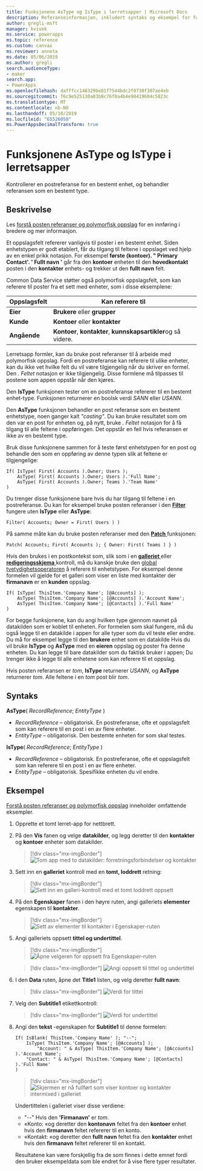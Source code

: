 ```yaml
---
title: Funksjonene AsType og IsType i lerretsapper | Microsoft Docs
description: Referanseinformasjon, inkludert syntaks og eksempel for funksjonene AsType og IsType i lerretsapper
author: gregli-msft
manager: kvivek
ms.service: powerapps
ms.topic: reference
ms.custom: canvas
ms.reviewer: anneta
ms.date: 05/06/2019
ms.author: gregli
search.audienceType:
- maker
search.app:
- PowerApps
ms.openlocfilehash: dafffcc148329be81f7544bdc2f0730f307ae4eb
ms.sourcegitcommit: f6c9e525130a03b8c76f0a4b4e90419604c5823c
ms.translationtype: MT
ms.contentlocale: nb-NO
ms.lasthandoff: 05/10/2019
ms.locfileid: "65526058"
ms.PowerAppsDecimalTransform: true
---
```

# <a name="astype-and-istype-functions-in-canvas-apps"></a>Funksjonene AsType og IsType i lerretsapper

Kontrollerer en postreferanse for en bestemt enhet, og behandler referansen som en bestemt type.

## <a name="description"></a>Beskrivelse

Les [forstå posten referanser og polymorfisk oppslag](../working-with-references.md) for en innføring i bredere og mer informasjon.

Et oppslagsfelt refererer vanligvis til poster i en bestemt enhet. Siden enhetstypen er godt etablert, får du tilgang til feltene i oppslaget ved hjelp av en enkel prikk notasjon. For eksempel **første (kontoer). " Primary Contact'. ' Fullt navn '** går fra den **kontoer** enheten til den **hovedkontakt** posten i den **kontakter** enhets- og trekker ut den **fullt navn**  felt.

Common Data Service støtter også polymorfisk oppslagsfelt, som kan referere til poster fra et sett med enheter, som i disse eksemplene:

| Oppslagsfelt | Kan referere til |
|--------------|--------------|
| **Eier** | **Brukere** eller **grupper** |
| **Kunde** | **Kontoer** eller **kontakter** |
| **Angående** | **Kontoer**, **kontakter**, **kunnskapsartikler**og så videre. |

Lerretsapp formler, kan du bruke post referanser til å arbeide med polymorfisk oppslag. Fordi en postreferanse kan referere til ulike enheter, kan du ikke vet hvilke felt du vil være tilgjengelig når du skriver en formel. Den *. Feltet* notasjon er ikke tilgjengelig. Disse formlene må tilpasses til postene som appen oppstår når den kjøres.

Den **IsType** funksjonen tester om en postreferanse refererer til en bestemt enhet-type. Funksjonen returnerer en boolsk verdi *SANN* eller *USANN*.

Den **AsType** funksjonen behandler en post referanse som en bestemt enhetstype, noen ganger kalt *"casting"*. Du kan bruke resultatet som om den var en post for enheten og, på nytt, bruke *. Feltet* notasjon for å få tilgang til alle feltene i oppføringen. Det oppstår en feil hvis referansen er ikke av en bestemt type.

Bruk disse funksjonene sammen for å teste først enhetstypen for en post og behandle den som en oppføring av denne typen slik at feltene er tilgjengelige:

```powerapps-comma
If( IsType( First( Accounts ).Owner; Users );
    AsType( First( Accounts ).Owner; Users ).'Full Name';
    AsType( First( Accounts ).Owner; Teams ).'Team Name'
)
```

Du trenger disse funksjonene bare hvis du har tilgang til feltene i en postreferanse. Du kan for eksempel bruke posten referanser i den [ **Filter** ](function-filter-lookup.md) fungere uten **IsType** eller **AsType**:

```powerapps-comma
Filter( Accounts; Owner = First( Users ) )
```

På samme måte kan du bruke posten referanser med den [ **Patch** ](function-patch.md) funksjonen:

```powerapps-comma
Patch( Accounts; First( Accounts ); { Owner: First( Teams ) } )
```  

Hvis den brukes i en postkontekst som, slik som i en [ **galleriet** ](../controls/control-gallery.md) eller [ **redigeringsskjema** ](../controls/control-form-detail.md) kontroll, må du kanskje bruke den [global tvetydighetsoperatoren](operators.md#disambiguation-operator) å referere til enhetstypen. For eksempel denne formelen vil gjelde for et galleri som viser en liste med kontakter der **firmanavn** er en **kunden** oppslag.

```powerapps-comma
If( IsType( ThisItem.'Company Name'; [@Accounts] );
    AsType( ThisItem.'Company Name'; [@Accounts] ).'Account Name';
    AsType( ThisItem.'Company Name'; [@Contacts] ).'Full Name'
)
```

For begge funksjonene, kan du angi hvilken type gjennom navnet på datakilden som er koblet til enheten. For formelen som skal fungere, må du også legge til en datakilde i appen for alle typer som du vil teste eller endre. Du må for eksempel legge til den **brukere** enhet som en datakilde Hvis du vil bruke **IsType** og **AsType** med en **eieren** oppslag og poster fra denne enheten. Du kan legge til bare datakilder som du faktisk bruker i appen; Du trenger ikke å legge til alle enhetene som kan referere til et oppslag.

Hvis posten referansen er *tom*, **IsType** returnerer *USANN*, og **AsType** returnerer *tom*. Alle feltene i en *tom* post blir *tom*.

## <a name="syntax"></a>Syntaks

**AsType**( *RecordReference*; *EntityType* )

- *RecordReference* – obligatorisk. En postreferanse, ofte et oppslagsfelt som kan referere til en post i en av flere enheter.
- *EntityType* – obligatorisk. Den bestemte enheten for som skal testes.

**IsType**( *RecordReference*; *EntityType* )

- *RecordReference* – obligatorisk. En postreferanse, ofte et oppslagsfelt som kan referere til en post i en av flere enheter.
- *EntityType* – obligatorisk. Spesifikke enheten du vil endre.

## <a name="example"></a>Eksempel

[Forstå posten referanser og polymorfisk oppslag](../working-with-references.md) inneholder omfattende eksempler.

1. Opprette et tomt lerret-app for nettbrett.

1. På den **Vis** fanen og velge **datakilder**, og legg deretter til den **kontakter** og **kontoer** enheter som datakilder.
    > [!div class="mx-imgBorder"]
    > ![Tom app med to datakilder: forretningsforbindelser og kontakter](media/function-astype-istype/contacts-add-datasources.png)

1. Sett inn en **galleriet** kontroll med en **tomt, loddrett** retning:

    > [!div class="mx-imgBorder"]
    > ![Sett inn en galleri-kontroll med et tomt loddrett oppsett](media/function-astype-istype/contacts-customer-gallery.png)

1. På den **Egenskaper** fanen i den høyre ruten, angi galleriets **elementer** egenskapen til **kontakter**.

    > [!div class="mx-imgBorder"]
    > ![Sett av elementer til kontakter i Egenskaper-ruten](media/function-astype-istype/contacts-customer-datasource.png)

1. Angi galleriets oppsett **tittel og undertittel**.

    > [!div class="mx-imgBorder"]
    > ![Åpne velgeren for oppsett fra Egenskaper-ruten](media/function-astype-istype/contacts-customer-layout.png)

    > [!div class="mx-imgBorder"]
    > ![Angi oppsett til tittel og undertittel](media/function-astype-istype/contacts-customer-flyout.png)

1. I den **Data** ruten, åpne det **Title1** listen, og velg deretter **fullt navn**:

    > [!div class="mx-imgBorder"]
    > ![Verdi for tittel](media/function-astype-istype/contacts-customer-title.png)

1. Velg den **Subtitle1** etikettkontroll:

    > [!div class="mx-imgBorder"]
    > ![Verdi for undertittel](media/function-astype-istype/contacts-customer-subtitle.png)

1. Angi den **tekst** -egenskapen for **Subtitle1** til denne formelen:

    ```powerapps-comma
    If( IsBlank( ThisItem.'Company Name' ); "--";
        IsType( ThisItem.'Company Name'; [@Accounts] );
            "Account: " & AsType( ThisItem.'Company Name'; [@Accounts] ).'Account Name';
        "Contact: " & AsType( ThisItem.'Company Name'; [@Contacts] ).'Full Name'
    )
    ```

    > [!div class="mx-imgBorder"]
    > ![Skjermen er nå fullført som viser kontoer og kontakter intermixed i galleriet](media/function-astype-istype/contacts-customer-complete.png)

    Undertittelen i galleriet viser disse verdiene:
    - "--" Hvis den **'Firmanavn'** er *tom*.
    - «Konto: «og deretter den **kontonavn** feltet fra den **kontoer** enhet hvis den **firmanavn** feltet refererer til en konto.
    - «Kontakt: «og deretter den **fullt navn** feltet fra den **kontakter** enhet hvis den **firmanavn** feltet refererer til en kontakt.

    Resultatene kan være forskjellig fra de som finnes i dette emnet fordi den bruker eksempeldata som ble endret for å vise flere typer resultater.